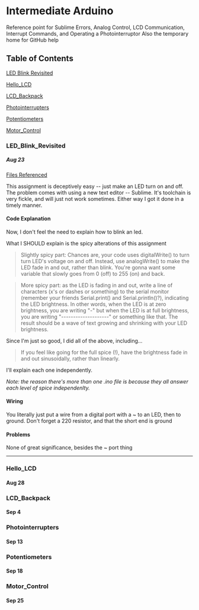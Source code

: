 # Intermediate Arduino

Reference point for Sublime Errors, Analog Control, LCD Communication, Interrupt Commands, and Operating a Photointerruptor
Also the temporary home for GitHub help

## Table of Contents

[LED Blink Revisited](#led_blink_revisited)

[Hello_LCD](#hello_lcd)

[LCD_Backpack](#lcd_backpack)

[Photointerrupters](#photointerrupters)

[Potentiometers](#potentiometers)

[Motor_Control](#motor_control)

### LED_Blink_Revisited
##### Aug 23

[Files Referenced](led_fade)

This assignment is deceptively easy -- just make an LED turn on and off. The problem comes with using a new text editor -- Sublime. It's toolchain is very fickle, and will just not work sometimes. Either way I got it done in a timely manner.

#### Code Explanation

Now, I don't feel the need to explain how to blink an led.

What I SHOULD explain is the spicy alterations of this assignment
>Slightly spicy part: Chances are, your code uses digitalWrite() to turn turn LED's voltage on and off. Instead, use analogWrite() to make the LED fade in and out, rather than blink.  You're gonna want some variable that slowly goes from 0 (off) to 255 (on) and back.

>More spicy part: as the LED is fading in and out, write a line of characters (x's or dashes or something) to the serial monitor (remember your friends Serial.print() and Serial.println()?), indicating the LED brightness.  In other words, when the LED is at zero brightness, you are writing "-" but when the LED is at full brightness, you are writing "--------------------" or something like that.  The result should be a wave of text growing and shrinking with your LED brightness.

Since I'm just so good, I did all of the above, including...
>If you feel like going for the full spice (!), have the brightness fade in and out sinusoidally, rather than linearly.

I'll explain each one independently.

*Note: the reason there's more than one .ino file is because they all answer each level of spice independenlty.*



#### Wiring

You literally just put a wire from a digital port with a ~ to an LED, then to ground.
Don't forget a 220 resistor, and that the short end is ground

#### Problems

None of great significance, besides the ~ port thing

---
### Hello_LCD
#### Aug 28

### LCD_Backpack
#### Sep 4

### Photointerrupters
#### Sep 13

### Potentiometers
#### Sep 18

### Motor_Control
#### Sep 25

